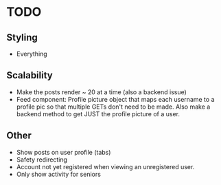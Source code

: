 # TODO

## Styling
 * Everything
   
## Scalability
 * Make the posts render ~ 20 at a time (also a backend issue)
 * Feed component: Profile picture object that maps each username to a profile pic so that multiple GETs don't need to be made. Also make a backend method to get JUST the profile picture of a user.

## Other
 * Show posts on user profile (tabs)
 * Safety redirecting
 * Account not yet registered when viewing an unregistered user.
 * Only show activity for seniors
